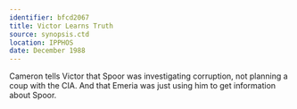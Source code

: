 ```yaml
---
identifier: bfcd2067
title: Victor Learns Truth
source: synopsis.ctd 
location: IPPHOS
date: December 1988
---
```

Cameron tells Victor that Spoor was investigating corruption, not
planning a coup with the CIA. And that Emeria was just using him to get
information about Spoor.
